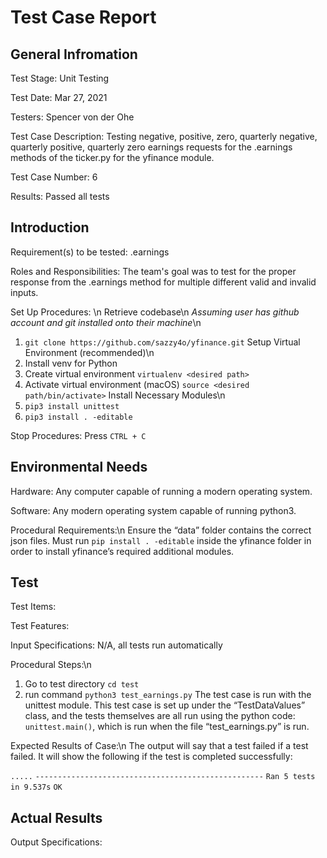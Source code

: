# Test Case Report

## General Infromation
Test Stage: Unit Testing

Test Date: Mar 27, 2021

Testers: Spencer von der Ohe

Test Case Description: Testing negative, positive, zero, quarterly negative, quarterly positive, quarterly zero earnings requests for the .earnings methods of the ticker.py for the yfinance module.

Test Case Number: 6

Results: Passed all tests

## Introduction

Requirement(s) to be tested: .earnings 

Roles and Responsibilities: The team's goal was to test for the proper response from the .earnings method for multiple different valid and invalid inputs.

Set Up Procedures: \n
Retrieve codebase\n
*Assuming user has github account and git installed onto their machine*\n
1. `git clone https://github.com/sazzy4o/yfinance.git`
Setup Virtual Environment (recommended)\n
3. Install venv for Python
4. Create virtual environment
`virtualenv <desired path>`
4. Activate virtual environment (macOS)
`source <desired path/bin/activate>`
Install Necessary Modules\n
5. `pip3 install unittest`
6. `pip3 install . -editable`

Stop Procedures: Press `CTRL + C`

## Environmental Needs
Hardware: Any computer capable of running a modern operating system.

Software: Any modern operating system capable of running python3.

Procedural Requirements:\n
Ensure the “data” folder contains the correct json files. Must run `pip install . -editable` inside the yfinance folder in order to install yfinance’s required additional modules.

## Test
Test Items: 

Test Features:

Input Specifications: N/A, all tests run automatically

Procedural Steps:\n
1. Go to test directory `cd test`
2. run command `python3 test_earnings.py`
The test case is run with the unittest module. This test case is set up under the “TestDataValues” class, and the tests themselves are all run using the python code: `unittest.main()`, which is run when the file “test_earnings.py” is run.

Expected Results of Case:\n
The output will say that a test failed if a test failed. It will show the following if the test is completed successfully:

`.....`
`---------------------------------------------------`
`Ran 5 tests in 9.537s`
`OK`

## Actual Results
Output Specifications:
